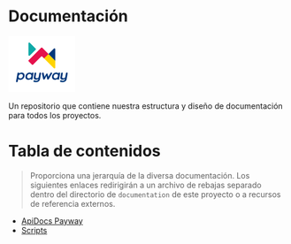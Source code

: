 # Documentación

[![logo](images/payway-color-vertical.png)](https://www.payway.com.ar/)

Un repositorio que contiene nuestra estructura y diseño de documentación para todos los proyectos.

Tabla de contenidos
=================
> Proporciona una jerarquía de la diversa documentación. Los siguientes enlaces redirigirán a un archivo de rebajas separado dentro del directorio de `documentation` de este proyecto o a recursos de referencia externos.

* [ApiDocs Payway](https://decidirv2.api-docs.io/1.0/guia-de-inicio/preambulo)
* [Scripts](documentation/scripts.md)
